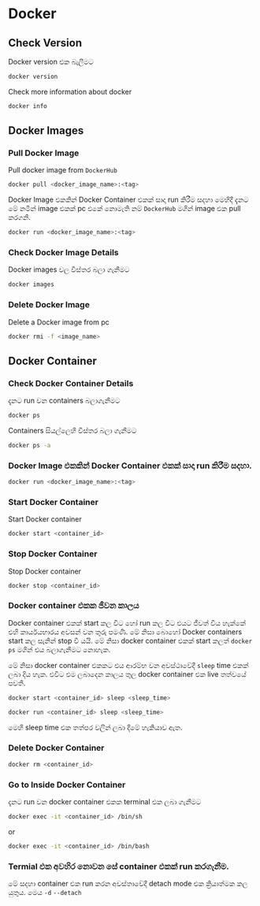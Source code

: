 # Docker

## Check Version
Docker version එක බැලීමට 
```bash
docker version
```

Check more information about docker
```bash
docker info
```
## Docker Images

### Pull Docker Image
Pull docker image from `DockerHub`
```bash
docker pull <docker_image_name>:<tag>
```

Docker Image එකකින් Docker Container එකක් සාදා run කිරීම සදහා
මෙහිදී දැනට මේ නමින් image එකක් pc එකේ නොමැති නම් `DockerHub` මගින් image එක pull කරගනී.
```bash
docker run <docker_image_name>:<tag>
```

### Check Docker Image Details
Docker images වල විස්තර බලා ගැනීමට
```bash
docker images
```
### Delete Docker Image
Delete a Docker image from pc
```bash
docker rmi -f <image_name>
```

## Docker Container

### Check Docker Container Details
දැනට run වන containers බලාගැනීමට
```bash
docker ps
```

Containers සියල්ලෙහි විස්තර බලා ගැනීමට
```bash
docker ps -a
```

### Docker Image එකකින් Docker Container එකක් සාදා run කිරීම සදහා.
```bash
docker run <docker_image_name>:<tag>
```

### Start Docker Container
Start Docker container
```bash
docker start <container_id>
```
### Stop Docker Container
Stop Docker container
```bash
docker stop <container_id>
```

### Docker container එකක ජීවන කාලය
Docker container එකක් start කල විට හෝ run කල විට එයට ජීවත් විය හැක්කේ එහි කාර්යයභාරය අවසන් වන තුරු පමණි.  මේ නිසා බොහෝ Docker containers start කල සැනින් stop වී යයි. මේ නිසා docker container එකක් start කලත් `docker ps` මගින් එය බලාගැනීමට නොහැක. 

මේ නිසා docker container එකකට එය ආරම්භ වන අවස්ථාවේදී `sleep` time එකක් ලබා දිය හැක.  එවිට එම ලබාදෙන කාලය තුල docker container එක live තත්වයේ පවතී.

```bash
docker start <container_id> sleep <sleep_time>
```

```bash
docker run <container_id> sleep <sleep_time>
```
මෙහි sleep time එක තත්පර වලින් ලබා දීමේ හැකියාව ඇත.

### Delete Docker Container
```bash
docker rm <container_id>
```

### Go to Inside Docker Container
දැනට run වන docker container එකක terminal එක ලබා ගැනීමට
```bash
docker exec -it <container_id> /bin/sh
```
or

```bash
docker exec -it <container_id> /bin/bash
```

### Termial එක අවහිර නොවන සේ container එකක් run කරගැනීම.

මේ සදහා container එක run කරන අවස්තාවේදී detach mode එක ක්‍රියාත්මක කල යුතුය. මෙය `-d`  `--detach`
